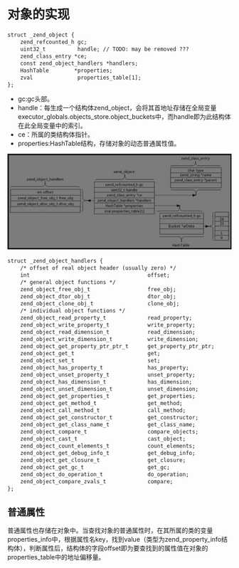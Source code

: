 # 对象的实现

```
struct _zend_object {
	zend_refcounted_h gc;
	uint32_t          handle; // TODO: may be removed ???
	zend_class_entry *ce;
	const zend_object_handlers *handlers;
	HashTable        *properties;
	zval              properties_table[1];
};
```
- gc:gc头部。
- handle：每生成一个结构体zend_object，会将其首地址存储在全局变量executor_globals.objects_store.object_buckets中，而handle即为此结构体在此全局变量中的索引。
- ce：所属的类结构体指针。
- properties:HashTable结构，存储对象的动态普通属性值。

![](media/15989818486728/15881525727705.jpg)


```
struct _zend_object_handlers {
	/* offset of real object header (usually zero) */
	int										offset;
	/* general object functions */
	zend_object_free_obj_t					free_obj;
	zend_object_dtor_obj_t					dtor_obj;
	zend_object_clone_obj_t					clone_obj;
	/* individual object functions */
	zend_object_read_property_t				read_property;
	zend_object_write_property_t			write_property;
	zend_object_read_dimension_t			read_dimension;
	zend_object_write_dimension_t			write_dimension;
	zend_object_get_property_ptr_ptr_t		get_property_ptr_ptr;
	zend_object_get_t						get;
	zend_object_set_t						set;
	zend_object_has_property_t				has_property;
	zend_object_unset_property_t			unset_property;
	zend_object_has_dimension_t				has_dimension;
	zend_object_unset_dimension_t			unset_dimension;
	zend_object_get_properties_t			get_properties;
	zend_object_get_method_t				get_method;
	zend_object_call_method_t				call_method;
	zend_object_get_constructor_t			get_constructor;
	zend_object_get_class_name_t			get_class_name;
	zend_object_compare_t					compare_objects;
	zend_object_cast_t						cast_object;
	zend_object_count_elements_t			count_elements;
	zend_object_get_debug_info_t			get_debug_info;
	zend_object_get_closure_t				get_closure;
	zend_object_get_gc_t					get_gc;
	zend_object_do_operation_t				do_operation;
	zend_object_compare_zvals_t				compare;
};
```

## 普通属性
普通属性也存储在对象中。当查找对象的普通属性时，在其所属的类的变量properties_info中，根据属性名key，找到value（类型为zend_property_info结构体），判断属性后，结构体的字段offset即为要查找到的属性值在对象的properties_table中的地址偏移量。